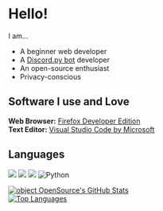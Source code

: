 # Hello!
I am...
- A beginner web developer
- A [Discord.py bot](https://github.com/opensourze/1bot) developer
- An open-source enthusiast
- Privacy-conscious
## Software I use and Love
**Web Browser:** [Firefox Developer Edition](https://www.mozilla.org/en-US/firefox/developer/)  
**Text Editor:** [Visual Studio Code by Microsoft](https://code.visualstudio.com/)   
## Languages
<img src="https://img.shields.io/badge/html5%20-%23E34F26.svg?&style=for-the-badge&logo=html5&logoColor=white"> <img src="https://img.shields.io/badge/css3%20-%231572B6.svg?&style=for-the-badge&logo=css3&logoColor=white"> <img src="https://img.shields.io/badge/javascript%20-ffdd00.svg?&style=for-the-badge&logo=javascript&logoColor=black"> <img alt="Python" src="https://img.shields.io/badge/python-%2314354C.svg?&style=for-the-badge&logo=python&logoColor=white">  
  
[![object OpenSource's GitHub Stats](https://github-readme-stats.vercel.app/api?username=opensourze)](https://github.com/opensourze)  
[![Top Languages](https://github-readme-stats.vercel.app/api/top-langs/?username=opensourze&layout=compact)](https://github.com/opensourze)
